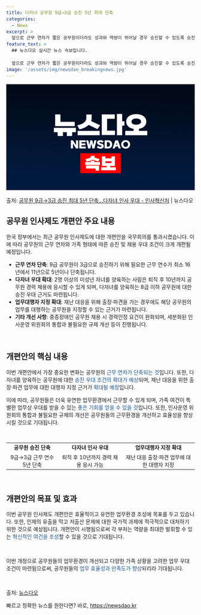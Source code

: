```yaml
---
title: 다자녀 공무원 9급→3급 승진 5년 최대 단축
categories:
  - News
excerpt: >
  앞으로 근무 연차가 짧은 공무원이더라도 성과와 역량이 뛰어날 경우 승진할 수 있도록 승진에 필요한 최저 근무…
feature_text: >
  ## 뉴스다오 실시간 뉴스 속보입니다.

  앞으로 근무 연차가 짧은 공무원이더라도 성과와 역량이 뛰어날 경우 승진할 수 있도록 승진에 필요한 최저 근무…
image: '/assets/img/newsdao_breakingnews.jpg'
---
```


![뉴스다오 속보](/assets/img/newsdao_breakingnews.jpg)

<p>출처: <a href="https://newsdao.kr/2830" rel="dofollow">공무원 9급→3급 승진 최대 5년 단축…다자녀 인사 우대 - 인사혁신처</a> | 뉴스다오</p>

<h2 data-ke-size="size26">공무원 인사제도 개편안 주요 내용</h2>
한국 정부에서는 최근 공무원 인사제도에 대한 개편안을 국무회의를 통과시켰습니다. 이에 따라 공무원의 근무 연차와 가족 형태에 따른 승진 및 채용 우대 조건이 크게 개편될 예정입니다.

<ul>
  <li><strong>근무 연차 단축</strong>: 9급 공무원이 3급으로 승진하기 위해 필요한 근무 연수가 최소 16년에서 11년으로 5년이나 단축됩니다.</li>
  <li><strong>다자녀 우대 확대</strong>: 2명 이상의 미성년 자녀를 양육하는 사람은 퇴직 후 10년까지 공무원 경력 채용에 응시할 수 있게 되며, 다자녀를 양육하는 8급 이하 공무원에 대한 승진 우대 근거도 마련됩니다.</li>
  <li><strong>업무대행자 지정 확대</strong>: 재난 대응을 위해 출장·파견을 가는 경우에도 해당 공무원의 업무를 대행하는 공무원을 지정할 수 있는 근거가 마련됩니다.</li>
  <li><strong>기타 개선 사항</strong>: 중증장애인 공무원 채용 시 경력인정 요건이 완화되며, 세분화된 인사운영 위원회의 통합과 불필요한 규제 개선 등이 진행됩니다.</li>
</ul>
<p data-ke-size="size16">&nbsp;</p>

<h2 data-ke-size="size26">개편안의 핵심 내용</h2>
이번 개편안에서 가장 중요한 변화는 공무원의 <span style="color: #1a5490;">근무 연차가 단축되는 것</span>입니다. 또한, 다자녀를 양육하는 공무원에 대한 <span style="color: #1a5490;">승진 우대 조건의 확대가 예상</span>되며, 재난 대응을 위한 출장·파견 업무에 대한 대행자 지정 근거가 <span style="color: #1a5490;">확대될 예정</span>입니다.

이에 따라, 공무원들은 더욱 유연한 업무환경에서 근무할 수 있게 되며, 가족 여건이 특별한 업무상 우대를 받을 수 있는 <span style="color: #1a5490;">좋은 기회를 얻을 수 있을 것</span>입니다. 또한, 인사운영 위원회의 통합과 불필요한 규제의 개선은 공무원들의 근무환경을 개선하고 효율성을 향상시킬 것으로 기대됩니다.
<p data-ke-size="size16">&nbsp;</p>

<table>
  <tbody>
    <tr>
      <td style="text-align: center; height: 17px;"><b>공무원 승진 단축</b></td>
      <td style="text-align: center; height: 17px;"><b>다자녀 인사 우대</b></td>
      <td style="text-align: center; height: 17px;"><b>업무대행자 지정 확대</b></td>
    </tr>
    <tr>
      <td style="text-align: center; height: 17px;">9급→3급 근무 연수 5년 단축</td>
      <td style="text-align: center; height: 17px;">퇴직 후 10년까지 경력 채용 응시 가능</td>
      <td style="text-align: center; height: 17px;">재난 대응 출장·파견 업무에 대한 대행자 지정</td>
    </tr>
  </tbody>
</table>
<p data-ke-size="size16">&nbsp;</p>

<h2 data-ke-size="size26">개편안의 목표 및 효과</h2>
이번 공무원 인사제도 개편안은 효율적이고 유연한 업무환경 조성에 목표를 두고 있습니다. 또한, 인재의 유출을 막고 저출산 문제에 대한 국가적 과제에 적극적으로 대처하기 위한 것으로 예상됩니다. 개편안이 시행됨으로써 각 부처는 역량을 최대한 발휘할 수 있는 <span style="color: #1a5490;">혁신적인 여건을 조성</span>할 수 있을 것으로 기대됩니다.
<p data-ke-size="size16">&nbsp;</p>

이번 개정으로 공무원들의 업무환경이 개선되고 다양한 가족 상황을 고려한 업무 우대 조건이 마련됨으로써, 공무원들의 <span style="color: #1a5490;">업무 효율성과 만족도가 향상</span>되리라 기대됩니다.
<p data-ke-size="size16">&nbsp;</p>

출처: <a href="https://newsdao.kr/2830">뉴스다오</a>
<p data-ke-size="size16"></p> 

빠르고 정확한 뉴스를 원한다면? 바로, <a href="https://newsdao.kr" rel="dofollow">https://newsdao.kr</a>


    
